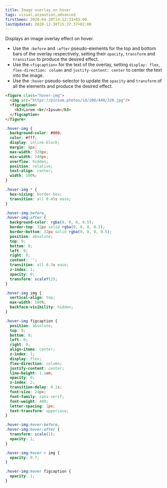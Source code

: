 ```yaml
---
title: Image overlay on hover
tags: visual,animation,advanced
firstSeen: 2020-04-20T14:12:33+03:00
lastUpdated: 2020-12-30T15:37:37+02:00
---
```


Displays an image overlay effect on hover.

- Use the `:before` and `:after` pseudo-elements for the top and bottom bars of the overlay respectively, setting their `opacity`, `transform` and `transition` to produce the desired effect.
- Use the `<figcaption>` for the text of the overlay, setting `display: flex`, `flex-direction: column` and `justify-content: center` to center the text into the image.
- Use the `:hover` pseudo-selector to update the `opacity` and `transform` of all the elements and produce the desired effect.

```html
<figure class="hover-img">
  <img src="https://picsum.photos/id/200/440/320.jpg"/>
  <figcaption>
    <h3>Lorem <br/>Ipsum</h3>
  </figcaption>
</figure>
```

```css
.hover-img {
  background-color: #000;
  color: #fff;
  display: inline-block;
  margin: 8px;
  max-width: 320px;
  min-width: 240px;
  overflow: hidden;
  position: relative;
  text-align: center;
  width: 100%;
}

.hover-img * {
  box-sizing: border-box;
  transition: all 0.45s ease;
}

.hover-img:before,
.hover-img:after {
  background-color: rgba(0, 0, 0, 0.5);
  border-top: 32px solid rgba(0, 0, 0, 0.5);
  border-bottom: 32px solid rgba(0, 0, 0, 0.5);
  position: absolute;
  top: 0;
  bottom: 0;
  left: 0;
  right: 0;
  content: '';
  transition: all 0.3s ease;
  z-index: 1;
  opacity: 0;
  transform: scaleY(2);
}

.hover-img img {
  vertical-align: top;
  max-width: 100%;
  backface-visibility: hidden;
}

.hover-img figcaption {
  position: absolute;
  top: 0;
  bottom: 0;
  left: 0;
  right: 0;
  align-items: center;
  z-index: 1;
  display: flex;
  flex-direction: column;
  justify-content: center;
  line-height: 1.1em;
  opacity: 0;
  z-index: 2;
  transition-delay: 0.1s;
  font-size: 24px;
  font-family: sans-serif;
  font-weight: 400;
  letter-spacing: 1px;
  text-transform: uppercase;
}

.hover-img:hover:before,
.hover-img:hover:after {
  transform: scale(1);
  opacity: 1;
}

.hover-img:hover > img {
  opacity: 0.7;
}

.hover-img:hover figcaption {
  opacity: 1;
}
```
